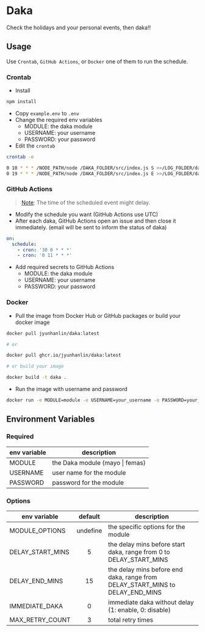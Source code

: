 # Daka

Check the holidays and your personal events, then daka!!

## Usage

Use `Crontab`, `GitHub Actions`, or `Docker` one of them to run the schedule.

### Crontab

- Install

```bash
npm install
```

- Copy `example.env` to `.env`
- Change the required env variables
  - MODULE: the daka module
  - USERNAME: your username
  - PASSWORD: your password
- Edit the `crontab`

```bash
crontab -e

0 10 * * * /NODE_PATH/node /DAKA_FOLDER/src/index.js S >>/LOG_FOLDER/daka.log 2>&1
0 19 * * * /NODE_PATH/node /DAKA_FOLDER/src/index.js E >>/LOG_FOLDER/daka.log 2>&1
```

### GitHub Actions

> [Note](https://docs.github.com/en/actions/using-workflows/events-that-trigger-workflows#schedule): The time of the scheduled event might delay.

- Modify the schedule you want (GitHub Actions use UTC)
- After each daka, GitHub Actions open an issue and then close it immediately. (email will be sent to inform the status of daka)

```yaml
on:
  schedule:
    - cron: '30 0 * * *'
    - cron: '0 11 * * *'
```

- Add required secrets to GitHub Actions
  - MODULE: the daka module
  - USERNAME: your username
  - PASSWORD: your password

### Docker

- Pull the image from Docker Hub or GitHub packages or build your docker image

```bash
docker pull jyunhanlin/daka:latest

# or

docker pull ghcr.io/jyunhanlin/daka:latest

# or build your image

docker build -t daka .
```

- Run the image with username and password

```bash
docker run -e MODULE=module -e USERNAME=your_username -e PASSWORD=your_password DAKA_IMAGE
```

## Environment Variables

### Required

| env variable | description                     |
| ------------ | ------------------------------- |
| MODULE       | the Daka module (mayo \| femas) |
| USERNAME     | user name for the module        |
| PASSWORD     | password for the module         |

### Options

| env variable     | default  | description                                                                   |
| ---------------- | :------: | ----------------------------------------------------------------------------- |
| MODULE_OPTIONS   | undefine | the specific options for the module                                           |
| DELAY_START_MINS |    5     | the delay mins before start daka, range from 0 to DELAY_START_MINS            |
| DELAY_END_MINS   |    15    | the delay mins before end daka, range from DELAY_START_MINS to DELAY_END_MINS |
| IMMEDIATE_DAKA   |    0     | immediate daka without delay (1: enable, 0: disable)                          |
| MAX_RETRY_COUNT  |    3     | total retry times                                                             |
